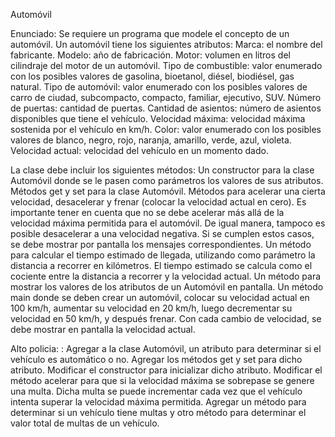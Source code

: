 Automóvil

Enunciado:
Se requiere un programa que modele el concepto de un automóvil. Un automóvil tiene los siguientes atributos:
Marca: el nombre del fabricante.
Modelo: año de fabricación.
Motor: volumen en litros del cilindraje del motor de un automóvil.
Tipo de combustible: valor enumerado con los posibles valores de gasolina, bioetanol, diésel, biodiésel, gas natural.
Tipo de automóvil: valor enumerado con los posibles valores de carro de ciudad, subcompacto, compacto, familiar, ejecutivo, SUV.
Número de puertas: cantidad de puertas.
Cantidad de asientos: número de asientos disponibles que tiene el
vehículo.
Velocidad máxima: velocidad máxima sostenida por el vehículo en km/h.
Color: valor enumerado con los posibles valores de blanco, negro, rojo, naranja, amarillo, verde, azul, violeta.
Velocidad actual: velocidad del vehículo en un momento dado.

La clase debe incluir los siguientes métodos:
Un constructor para la clase Automóvil donde se le pasen como parámetros los valores de sus atributos.
Métodos get y set para la clase Automóvil.
Métodos para acelerar una cierta velocidad, desacelerar y frenar (colocar la velocidad actual en cero). Es importante tener en cuenta que no se debe acelerar más allá de la velocidad máxima permitida para el automóvil. De igual manera, tampoco es posible desacelerar a una velocidad negativa. Si se cumplen estos casos, se debe mostrar por pantalla los mensajes correspondientes.
Un método para calcular el tiempo estimado de llegada, utilizando como parámetro la distancia a recorrer en kilómetros. El tiempo estimado se calcula como el cociente entre la distancia a recorrer y la velocidad actual.
Un método para mostrar los valores de los atributos de un Automóvil en pantalla.
Un método main donde se deben crear un automóvil, colocar su velocidad actual en 100 km/h, aumentar su velocidad en 20 km/h, luego decrementar su velocidad en 50 km/h, y después frenar. Con cada cambio de velocidad, se debe mostrar en pantalla la velocidad actual.

Alto policia: :
Agregar a la clase Automóvil, un atributo para determinar si el vehículo es automático o no. Agregar los métodos get y set para dicho atributo. Modificar el constructor para inicializar dicho atributo.
Modificar el método acelerar para que si la velocidad máxima se sobrepase se genere una multa. Dicha multa se puede incrementar cada vez que el vehículo intenta superar la velocidad máxima permitida.
Agregar un método para determinar si un vehículo tiene multas y otro método para determinar el valor total de multas de un vehículo.



